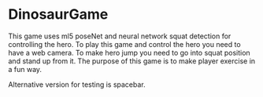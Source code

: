 # DinosaurGame

This game uses ml5 poseNet and neural network squat detection for controlling the hero. To play this game and control the hero you need to have a web camera. To make hero jump you need to go into squat position and stand up from it. The purpose of this game is to make player exercise in a fun way.

Alternative version for testing is spacebar.

